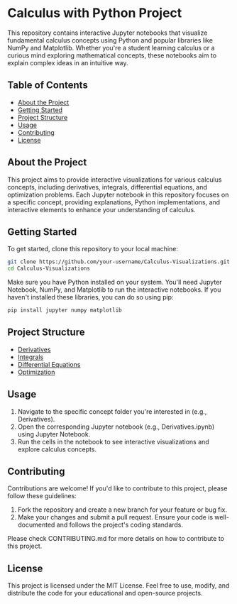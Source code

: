 # Calculus with Python Project

This repository contains interactive Jupyter notebooks that visualize fundamental calculus concepts using Python and popular libraries like NumPy and Matplotlib. Whether you're a student learning calculus or a curious mind exploring mathematical concepts, these notebooks aim to explain complex ideas in an intuitive way.

## Table of Contents

- [About the Project](#about-the-project)
- [Getting Started](#getting-started)
- [Project Structure](#project-structure)
- [Usage](#usage)
- [Contributing](#contributing)
- [License](#license)

## About the Project

This project aims to provide interactive visualizations for various calculus concepts, including derivatives, integrals, differential equations, and optimization problems. Each Jupyter notebook in this repository focuses on a specific concept, providing explanations, Python implementations, and interactive elements to enhance your understanding of calculus.

## Getting Started

To get started, clone this repository to your local machine:

```bash
git clone https://github.com/your-username/Calculus-Visualizations.git
cd Calculus-Visualizations
```
Make sure you have Python installed on your system. You'll need Jupyter Notebook, NumPy, and Matplotlib to run the interactive notebooks. If you haven't installed these libraries, you can do so using pip:

```bash
pip install jupyter numpy matplotlib
```

## Project Structure

- [Derivatives](#derivs)
- [Integrals](#integrals)
- [Differential Equations](#diffeq)
- [Optimization](#optim)

## Usage

1) Navigate to the specific concept folder you're interested in (e.g., Derivatives).
2) Open the corresponding Jupyter notebook (e.g., Derivatives.ipynb) using Jupyter Notebook.
3) Run the cells in the notebook to see interactive visualizations and explore calculus concepts.

## Contributing

Contributions are welcome! If you'd like to contribute to this project, please follow these guidelines:

1) Fork the repository and create a new branch for your feature or bug fix.
2) Make your changes and submit a pull request. Ensure your code is well-documented and follows the project's coding standards.

Please check CONTRIBUTING.md for more details on how to contribute to this project.

## License

This project is licensed under the MIT License. Feel free to use, modify, and distribute the code for your educational and open-source projects.